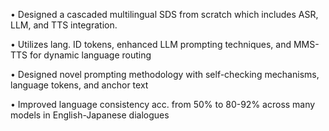 • Designed a cascaded multilingual SDS from scratch which includes ASR, LLM, and TTS integration.

• Utilizes lang. ID tokens, enhanced LLM prompting techniques, and MMS-TTS for dynamic language routing

• Designed novel prompting methodology with self-checking mechanisms, language tokens, and anchor text

• Improved language consistency acc. from 50% to 80-92% across many models in English-Japanese dialogues
